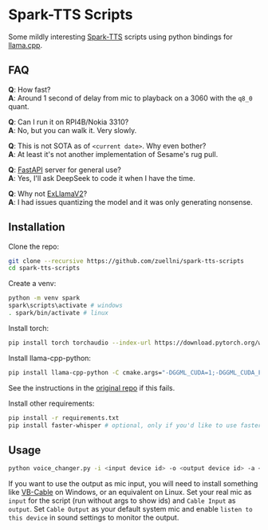 # Spark-TTS Scripts
Some mildly interesting [Spark-TTS](https://github.com/SparkAudio/Spark-TTS) scripts using python bindings for [llama.cpp](https://github.com/ggml-org/llama.cpp).

## FAQ
**Q**: How fast?  
**A**: Around 1 second of delay from mic to playback on a 3060 with the `q8_0` quant.

**Q**: Can I run it on RPI4B/Nokia 3310?  
**A**: No, but you can walk it. Very slowly.

**Q**: This is not SOTA as of `<current date>`. Why even bother?  
**A**: At least it's not another implementation of Sesame's rug pull.

**Q**: [FastAPI](https://github.com/fastapi/fastapi) server for general use?  
**A**: Yes, I'll ask DeepSeek to code it when I have the time.

**Q**: Why not [ExLlamaV2](https://github.com/turboderp-org/exllamav2)?  
**A**: I had issues quantizing the model and it was only generating nonsense.

## Installation
Clone the repo:
```sh
git clone --recursive https://github.com/zuellni/spark-tts-scripts
cd spark-tts-scripts
```

Create a venv:
```sh
python -m venv spark
spark\scripts\activate # windows
. spark/bin/activate # linux
```

Install torch:
```sh
pip install torch torchaudio --index-url https://download.pytorch.org/whl/cu126
```

Install llama-cpp-python:
```sh
pip install llama-cpp-python -C cmake.args="-DGGML_CUDA=1;-DGGML_CUDA_F16=1;-DGGML_CUDA_FA_ALL_QUANTS=1"
```
See the instructions in the [original repo](https://github.com/abetlen/llama-cpp-python) if this fails.

Install other requirements:
```sh
pip install -r requirements.txt
pip install faster-whisper # optional, only if you'd like to use faster whisper
```

## Usage
```sh
python voice_changer.py -i <input device id> -o <output device id> -a <your speaker file>
```
If you want to use the output as mic input, you will need to install something like [VB-Cable](https://vb-audio.com/Cable) on Windows, or an equivalent on Linux. Set your real mic as `input` for the script (run without args to show ids) and `Cable Input` as `output`. Set `Cable Output` as your default system mic and enable `listen to this device` in sound settings to monitor the output.